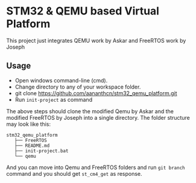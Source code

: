 # STM32 & QEMU based Virtual Platform
This project just integrates QEMU work by Askar and FreeRTOS work by Joseph

## Usage

* Open windows command-line (cmd).
* Change directory to any of your workspace folder.
* git clone https://github.com/aananthcn/stm32_qemu_platform.git
* Run `init-project` as command

The above steps should clone the modified Qemu by Askar and the modified FreeRTOS by Joseph into a single directory. The folder structure may look like this:

`stm32_qemu_platform`<br>
`   ├── FreeRTOS`<br>
`   ├── README.md`<br>
`   ├── init-project.bat`<br>
`   └── qemu`<br>

And you can move into Qemu and FreeRTOS folders and run `git branch` command and you should get `st_cm4_get` as response.
